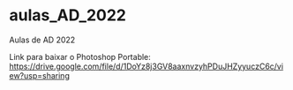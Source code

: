 # aulas_AD_2022
Aulas de AD 2022

Link para baixar o Photoshop Portable: https://drive.google.com/file/d/1DoYz8j3GV8aaxnvzyhPDuJHZyyuczC6c/view?usp=sharing


